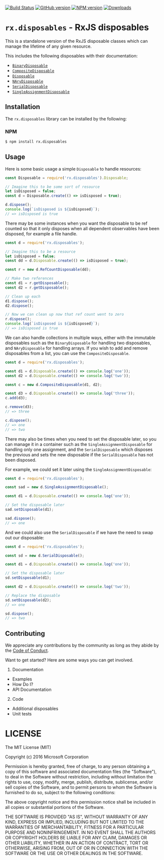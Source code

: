 [![Build Status](https://travis-ci.org/Reactive-Extensions/rx.disposables.svg)](https://travis-ci.org/Reactive-Extensions/rx.disposables)
[![GitHub version](https://img.shields.io/github/tag/reactive-extensions/rx.disposables.svg)](https://github.com/Reactive-Extensions/rx.disposables)
[![NPM version](https://img.shields.io/npm/v/rx.disposables.svg)](https://www.npmjs.com/package/rx.disposables)
[![Downloads](https://img.shields.io/npm/dm/rx.disposables.svg)](https://www.npmjs.com/package/rx.disposables)
# `rx.disposables` - RxJS disposables

This is a standalone version of the RxJS disposable classes which can manage the lifetime of any given resource.

This includes the following disposables with their documentation:
- [`BinaryDisposable`](doc/binarydisposable.md)
- [`CompositeDisposable`](doc/compositedisposable.md)
- [`Disposable`](doc/disposable.md)
- [`NAryDisposable`](doc/narydisposable.md)
- [`SerialDisposable`](doc/serialdisposable.md)
- [`SingleAssignmentDisposable`](doc/singleassignmentdisposable.md)

## Installation

The `rx.disposables` library can be installed by the following:

### NPM
```bash
$ npm install rx.disposables
```

## Usage

Here is some basic usage a simple `Disposable` to handle resources:
```js
const Disposable = require('rx.disposables').Disposable;

// Imagine this to be some sort of resource
let isDisposed = false;
const d = Disposable.create(() => isDisposed = true);

d.dispose();
console.log(`isDisposed is ${isDisposed}`);
// => isDisposed is true
```

There may be some instances when you want the disposable to be ref counted so that it only disposes when all dependent observables have been disposed, for example a file handle.

```js
const d = require('rx.disposables');

// Imagine this to be a resource
let isDisposed = false;
const dd = d.Disposable.create(() => isDisposed = true);

const r = new d.RefCountDisposable(dd);

// Make two references
const d1 = r.getDisposable();
const d2 = r.getDisposable();

// Clean up each
d1.dispose();
d2.dispose();

// Now we can clean up now that ref count went to zero
r.dispose();
console.log(`isDisposed is ${isDisposed}`);
// => isDisposed is true
```

We can also handle collections in multiple ways, either with the immutable disposables such as the `BinaryDisposable` for handling two disposables, and `NAryDisposable` for handling arrays.  If you wish to add and remove disposables from a list, you can use the `CompositeDisposable`.

```js
const d = require('rx.disposables');

const d1 = d.Disposable.create(() => console.log('one'));
const d2 = d.Disposable.create(() => console.log('two'));

const c = new d.CompositeDisposable(d1, d2);

const d3 = d.Disposable.create(() => console.log('three'));
c.add(d3);

c.remove(d3);
// => three

c.dispose();
// => one
// => two
```

There may also be times when you need to set the disposable later, so you can manage it in a container such as the `SingleAssignmentDisposable` for handling only one assignment, and the `SerialDisposable` which disposes the previous and sets the new disposable if the `SerialDisposable` has not been disposed.

For example, we could set it later using the `SingleAssignmentDisposable`:

```js
const d = require('rx.disposables');

const sad = new d.SingleAssignmentDisposable();

const d1 = d.Disposable.create(() => console.log('one'));

// Set the disposable later
sad.setDisposable(d1);

sad.dispose();
// => one
```

And we could also use the `SerialDisposable` if we have the need to swap out our disposable:

```js
const d = require('rx.disposables');

const sd = new d.SerialDisposable();

const d1 = d.Disposable.create(() => console.log('one'));

// Set the disposable later
sd.setDisposable(d1);

const d2 = d.Disposable.create(() => console.log('two'));

// Replace the disposable
sd.setDisposable(d2);
// => one

sd.dispose();
// => two
```

## Contributing

We appreciate any contributions by the community as long as they abide by the [Code of Conduct](code-of-conduct.md).

Want to get started?  Here are some ways you can get involved.
1. Documentation
  - Examples
  - How Do I?
  - API Documentation
2. Code
  - Additional disposables
  - Unit tests

# LICENSE

The MIT License (MIT)

Copyright (c) 2016 Microsoft Corporation

Permission is hereby granted, free of charge, to any person obtaining a copy
of this software and associated documentation files (the "Software"), to deal
in the Software without restriction, including without limitation the rights
to use, copy, modify, merge, publish, distribute, sublicense, and/or sell
copies of the Software, and to permit persons to whom the Software is
furnished to do so, subject to the following conditions:

The above copyright notice and this permission notice shall be included in all
copies or substantial portions of the Software.

THE SOFTWARE IS PROVIDED "AS IS", WITHOUT WARRANTY OF ANY KIND, EXPRESS OR
IMPLIED, INCLUDING BUT NOT LIMITED TO THE WARRANTIES OF MERCHANTABILITY,
FITNESS FOR A PARTICULAR PURPOSE AND NONINFRINGEMENT. IN NO EVENT SHALL THE
AUTHORS OR COPYRIGHT HOLDERS BE LIABLE FOR ANY CLAIM, DAMAGES OR OTHER
LIABILITY, WHETHER IN AN ACTION OF CONTRACT, TORT OR OTHERWISE, ARISING FROM,
OUT OF OR IN CONNECTION WITH THE SOFTWARE OR THE USE OR OTHER DEALINGS IN THE
SOFTWARE.
